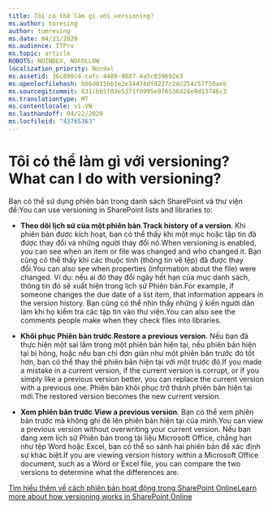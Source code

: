 ```yaml
---
title: Tôi có thể làm gì với versioning?
ms.author: toresing
author: tomresing
ms.date: 04/21/2020
ms.audience: ITPro
ms.topic: article
ROBOTS: NOINDEX, NOFOLLOW
localization_priority: Normal
ms.assetid: 36c890c4-cafc-4409-8887-4a5c039692e3
ms.openlocfilehash: b86d815bb1e2e34474df9237c24c254c57f56aeb
ms.sourcegitcommit: 631cbb5f03e5371f0995e976536d24e9d13746c3
ms.translationtype: MT
ms.contentlocale: vi-VN
ms.lasthandoff: 04/22/2020
ms.locfileid: "43765363"
---
```

# <a name="what-can-i-do-with-versioning"></a><span data-ttu-id="489ad-102">Tôi có thể làm gì với versioning?</span><span class="sxs-lookup"><span data-stu-id="489ad-102">What can I do with versioning?</span></span>

<span data-ttu-id="489ad-103">Bạn có thể sử dụng phiên bản trong danh sách SharePoint và thư viện để:</span><span class="sxs-lookup"><span data-stu-id="489ad-103">You can use versioning in SharePoint lists and libraries to:</span></span>
  
- <span data-ttu-id="489ad-104">**Theo dõi lịch sử của một phiên bản**.</span><span class="sxs-lookup"><span data-stu-id="489ad-104">**Track history of a version**.</span></span> <span data-ttu-id="489ad-105">Khi phiên bản được kích hoạt, bạn có thể thấy khi một mục hoặc tập tin đã được thay đổi và những người thay đổi nó.</span><span class="sxs-lookup"><span data-stu-id="489ad-105">When versioning is enabled, you can see when an item or file was changed and who changed it.</span></span> <span data-ttu-id="489ad-106">Bạn cũng có thể thấy khi các thuộc tính (thông tin về tệp) đã được thay đổi.</span><span class="sxs-lookup"><span data-stu-id="489ad-106">You can also see when properties (information about the file) were changed.</span></span> <span data-ttu-id="489ad-107">Ví dụ: nếu ai đó thay đổi ngày hết hạn của mục danh sách, thông tin đó sẽ xuất hiện trong lịch sử Phiên bản.</span><span class="sxs-lookup"><span data-stu-id="489ad-107">For example, if someone changes the due date of a list item, that information appears in the version history.</span></span> <span data-ttu-id="489ad-108">Bạn cũng có thể nhìn thấy những ý kiến người dân làm khi họ kiểm tra các tập tin vào thư viện.</span><span class="sxs-lookup"><span data-stu-id="489ad-108">You can also see the comments people make when they check files into libraries.</span></span> 
    
- <span data-ttu-id="489ad-109">**Khôi phục Phiên bản trước**.</span><span class="sxs-lookup"><span data-stu-id="489ad-109">**Restore a previous version**.</span></span> <span data-ttu-id="489ad-110">Nếu bạn đã thực hiện một sai lầm trong một phiên bản hiện tại, nếu phiên bản hiện tại bị hỏng, hoặc nếu bạn chỉ đơn giản như một phiên bản trước đó tốt hơn, bạn có thể thay thế phiên bản hiện tại với một trước đó.</span><span class="sxs-lookup"><span data-stu-id="489ad-110">If you made a mistake in a current version, if the current version is corrupt, or if you simply like a previous version better, you can replace the current version with a previous one.</span></span> <span data-ttu-id="489ad-111">Phiên bản khôi phục trở thành phiên bản hiện tại mới.</span><span class="sxs-lookup"><span data-stu-id="489ad-111">The restored version becomes the new current version.</span></span> 
    
- <span data-ttu-id="489ad-112">**Xem phiên bản trước**.</span><span class="sxs-lookup"><span data-stu-id="489ad-112">**View a previous version**.</span></span> <span data-ttu-id="489ad-113">Bạn có thể xem phiên bản trước mà không ghi đè lên phiên bản hiện tại của mình.</span><span class="sxs-lookup"><span data-stu-id="489ad-113">You can view a previous version without overwriting your current version.</span></span> <span data-ttu-id="489ad-114">Nếu bạn đang xem lịch sử Phiên bản trong tài liệu Microsoft Office, chẳng hạn như tệp Word hoặc Excel, bạn có thể so sánh hai phiên bản để xác định sự khác biệt.</span><span class="sxs-lookup"><span data-stu-id="489ad-114">If you are viewing version history within a Microsoft Office document, such as a Word or Excel file, you can compare the two versions to determine what the differences are.</span></span> 
    
[<span data-ttu-id="489ad-115">Tìm hiểu thêm về cách phiên bản hoạt động trong SharePoint Online</span><span class="sxs-lookup"><span data-stu-id="489ad-115">Learn more about how versioning works in SharePoint Online</span></span>](https://go.microsoft.com/fwlink/?linkid=875710)
  

